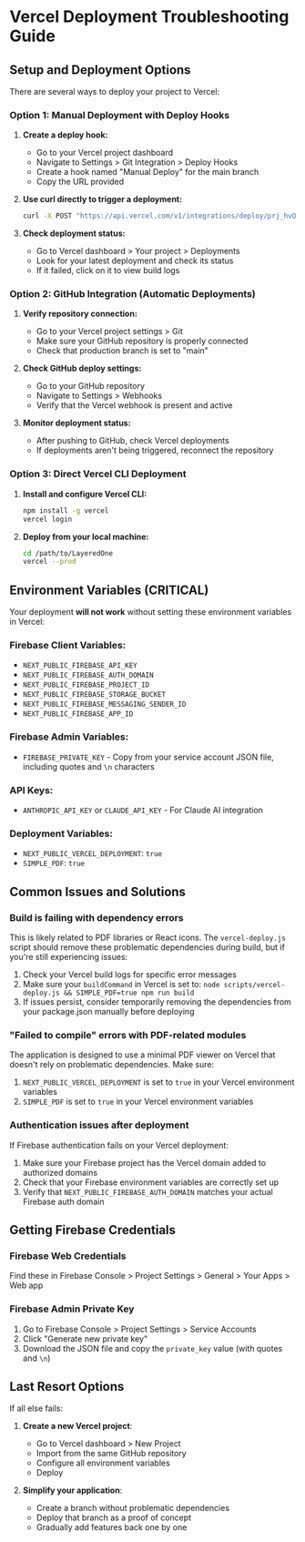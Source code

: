# Vercel Deployment Troubleshooting Guide

## Setup and Deployment Options

There are several ways to deploy your project to Vercel:

### Option 1: Manual Deployment with Deploy Hooks

1. **Create a deploy hook:**
   - Go to your Vercel project dashboard
   - Navigate to Settings > Git Integration > Deploy Hooks
   - Create a hook named "Manual Deploy" for the main branch
   - Copy the URL provided

2. **Use curl directly to trigger a deployment:**
   ```bash
   curl -X POST "https://api.vercel.com/v1/integrations/deploy/prj_hvQYhKFscMGrBPfZVrX4EXTW5YQH/tufz0akd3u"
   ```

3. **Check deployment status:**
   - Go to Vercel dashboard > Your project > Deployments
   - Look for your latest deployment and check its status
   - If it failed, click on it to view build logs

### Option 2: GitHub Integration (Automatic Deployments)

1. **Verify repository connection:**
   - Go to your Vercel project settings > Git
   - Make sure your GitHub repository is properly connected
   - Check that production branch is set to "main"

2. **Check GitHub deploy settings:**
   - Go to your GitHub repository
   - Navigate to Settings > Webhooks
   - Verify that the Vercel webhook is present and active

3. **Monitor deployment status:**
   - After pushing to GitHub, check Vercel deployments
   - If deployments aren't being triggered, reconnect the repository

### Option 3: Direct Vercel CLI Deployment

1. **Install and configure Vercel CLI:**
   ```bash
   npm install -g vercel
   vercel login
   ```

2. **Deploy from your local machine:**
   ```bash
   cd /path/to/LayeredOne
   vercel --prod
   ```

## Environment Variables (CRITICAL)

Your deployment **will not work** without setting these environment variables in Vercel:

### Firebase Client Variables:
- `NEXT_PUBLIC_FIREBASE_API_KEY`
- `NEXT_PUBLIC_FIREBASE_AUTH_DOMAIN`
- `NEXT_PUBLIC_FIREBASE_PROJECT_ID`
- `NEXT_PUBLIC_FIREBASE_STORAGE_BUCKET`
- `NEXT_PUBLIC_FIREBASE_MESSAGING_SENDER_ID`
- `NEXT_PUBLIC_FIREBASE_APP_ID`

### Firebase Admin Variables:
- `FIREBASE_PRIVATE_KEY` - Copy from your service account JSON file, including quotes and `\n` characters

### API Keys:
- `ANTHROPIC_API_KEY` or `CLAUDE_API_KEY` - For Claude AI integration

### Deployment Variables:
- `NEXT_PUBLIC_VERCEL_DEPLOYMENT`: `true`
- `SIMPLE_PDF`: `true`

## Common Issues and Solutions

### Build is failing with dependency errors

This is likely related to PDF libraries or React icons. The `vercel-deploy.js` script should remove these problematic dependencies during build, but if you're still experiencing issues:

1. Check your Vercel build logs for specific error messages
2. Make sure your `buildCommand` in Vercel is set to: `node scripts/vercel-deploy.js && SIMPLE_PDF=true npm run build`
3. If issues persist, consider temporarily removing the dependencies from your package.json manually before deploying

### "Failed to compile" errors with PDF-related modules

The application is designed to use a minimal PDF viewer on Vercel that doesn't rely on problematic dependencies. Make sure:

1. `NEXT_PUBLIC_VERCEL_DEPLOYMENT` is set to `true` in your Vercel environment variables
2. `SIMPLE_PDF` is set to `true` in your Vercel environment variables

### Authentication issues after deployment

If Firebase authentication fails on your Vercel deployment:

1. Make sure your Firebase project has the Vercel domain added to authorized domains
2. Check that your Firebase environment variables are correctly set up
3. Verify that `NEXT_PUBLIC_FIREBASE_AUTH_DOMAIN` matches your actual Firebase auth domain

## Getting Firebase Credentials

### Firebase Web Credentials
Find these in Firebase Console > Project Settings > General > Your Apps > Web app

### Firebase Admin Private Key
1. Go to Firebase Console > Project Settings > Service Accounts
2. Click "Generate new private key"
3. Download the JSON file and copy the `private_key` value (with quotes and `\n`)

## Last Resort Options

If all else fails:

1. **Create a new Vercel project**:
   - Go to Vercel dashboard > New Project
   - Import from the same GitHub repository
   - Configure all environment variables
   - Deploy

2. **Simplify your application**:
   - Create a branch without problematic dependencies
   - Deploy that branch as a proof of concept
   - Gradually add features back one by one